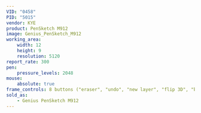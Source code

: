 ```yaml
---
VID: "0458"
PID: "5015"
vendor: KYE
product: PenSketch M912
image: Genius_PenSketch_M912
working_area:
    width: 12
    height: 9
    resolution: 5120
report_rate: 300
pen:
    pressure_levels: 2048
mouse:
    absolute: true
frame_controls: 8 buttons ("eraser", "undo", "new layer", "flip 3D", "brush increase", "brush decrease", "zoom in", "zoom out")
sold_as:
    - Genius PenSketch M912
---
```

